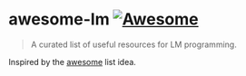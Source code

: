 # awesome-lm [![Awesome](https://cdn.rawgit.com/sindresorhus/awesome/d7305f38d29fed78fa85652e3a63e154dd8e8829/media/badge.svg)](https://github.com/sindresorhus/awesome)

> A curated list of useful resources for LM programming.

Inspired by the [awesome](https://github.com/sindresorhus/awesome) list idea.
